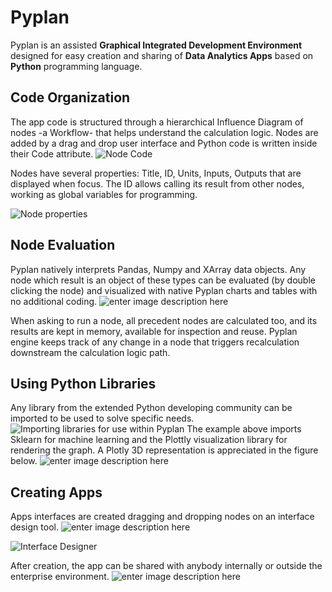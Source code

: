 # **Pyplan**
Pyplan is an assisted **Graphical Integrated Development Environment** designed for easy creation and sharing of **Data Analytics Apps** based on **Python** programming language.

## **Code Organization**
The app code is structured through a hierarchical Influence Diagram of nodes -a Workflow- that helps understand the calculation logic.
Nodes are added by a drag and drop user interface and Python code is written inside their Code attribute. 
![Node Code](http://img.pyplan.org/index_node_code.png)

Nodes have several properties: Title, ID, Units, Inputs, Outputs that are displayed when focus. 
The ID allows calling its result from other nodes, working as global variables for programming.

![Node properties](http://img.pyplan.org/index_node_properties1.png)


## **Node Evaluation**
Pyplan natively interprets Pandas, Numpy and XArray data objects. Any node which result is an object of these types can be evaluated (by double clicking the node) and visualized with native Pyplan charts and tables with no additional coding.
![enter image description here](http://img.pyplan.org/index_node_result1.png)

When asking to run a node, all precedent nodes are calculated too, and its results are kept in memory, available for inspection and reuse. Pyplan engine keeps track of any change in a node that triggers recalculation downstream the calculation logic path.

## **Using Python Libraries**
Any library from the extended Python developing community can be imported to be used to solve specific needs.
![Importing libraries for use within Pyplan](http://img.pyplan.org/index_import_lib.png)
The example above imports Sklearn for machine learning and the Plottly visualization library for rendering the graph. 
A Plotly 3D representation is appreciated in the figure below.
![enter image description here](http://img.pyplan.org/index_plotly_graph.png)

## **Creating Apps**
Apps interfaces are created dragging and dropping nodes on an interface design tool.
![enter image description here](http://img.pyplan.org/index_interface_design.png)

![Interface Designer](http://img.pyplan.org/index_interface_design1.png)

After creation, the app can be shared with anybody internally or outside the enterprise environment.
![enter image description here](http://img.pyplan.org/index_share_app_ext.png)





<!--stackedit_data:
eyJoaXN0b3J5IjpbLTM2MzQ1NjIzMSw2NjE5Mjk2MjAsLTExND
I2MzY1ODcsLTUxMzgyNTEwMywtMTk5NzQzNTA4MywtMjAzNTMz
OTk0MiwtNjA3MTExMjk3LC0xOTAzNzk5MDc5LC0xMTUxMDA0OT
gyLC0xNjQ0MzU2MTU3LDE3Njg5NTE0NywxOTU3NzAwNTQ0LC00
NzQ3MjQxMTEsMTM3MDQ3MzUxMywyMDMyMjc2MTAxLDExMjQ4Mj
M0NjYsNDEyMDgxMjIwLC0xMTMzOTkwNTcwLDYyODA2MjE5OSwt
MTcwNjc0NTQxN119
-->